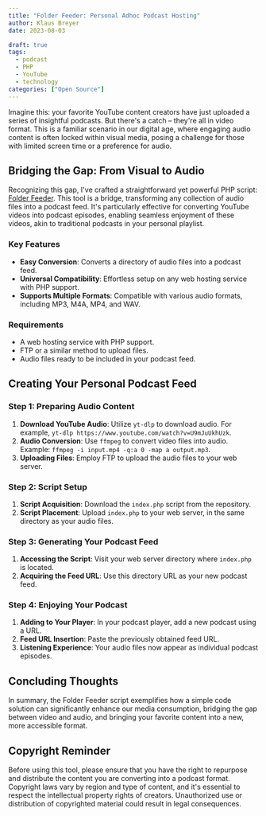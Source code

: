 ```yaml
---
title: "Folder Feeder: Personal Adhoc Podcast Hosting"
author: Klaus Breyer
date: 2023-08-03

draft: true
tags:
  - podcast
  - PHP
  - YouTube
  - technology
categories: ["Open Source"]
---
```


Imagine this: your favorite YouTube content creators have just uploaded a series of insightful podcasts. But there's a catch – they're all in video format. This is a familiar scenario in our digital age, where engaging audio content is often locked within visual media, posing a challenge for those with limited screen time or a preference for audio.

## Bridging the Gap: From Visual to Audio

Recognizing this gap, I've crafted a straightforward yet powerful PHP script: [Folder Feeder](https://github.com/klausbreyer/folder-feeder). This tool is a bridge, transforming any collection of audio files into a podcast feed. It's particularly effective for converting YouTube videos into podcast episodes, enabling seamless enjoyment of these videos, akin to traditional podcasts in your personal playlist.

### Key Features

- **Easy Conversion**: Converts a directory of audio files into a podcast feed.
- **Universal Compatibility**: Effortless setup on any web hosting service with PHP support.
- **Supports Multiple Formats**: Compatible with various audio formats, including MP3, M4A, MP4, and WAV.

### Requirements

- A web hosting service with PHP support.
- FTP or a similar method to upload files.
- Audio files ready to be included in your podcast feed.

## Creating Your Personal Podcast Feed

### Step 1: Preparing Audio Content

1. **Download YouTube Audio**: Utilize `yt-dlp` to download audio. For example, `yt-dlp https://www.youtube.com/watch?v=U9mJuUkhUzk`.
2. **Audio Conversion**: Use `ffmpeg` to convert video files into audio. Example: `ffmpeg -i input.mp4 -q:a 0 -map a output.mp3`.
3. **Uploading Files**: Employ FTP to upload the audio files to your web server.

### Step 2: Script Setup

1. **Script Acquisition**: Download the `index.php` script from the repository.
2. **Script Placement**: Upload `index.php` to your web server, in the same directory as your audio files.

### Step 3: Generating Your Podcast Feed

1. **Accessing the Script**: Visit your web server directory where `index.php` is located.
2. **Acquiring the Feed URL**: Use this directory URL as your new podcast feed.

### Step 4: Enjoying Your Podcast

1. **Adding to Your Player**: In your podcast player, add a new podcast using a URL.
2. **Feed URL Insertion**: Paste the previously obtained feed URL.
3. **Listening Experience**: Your audio files now appear as individual podcast episodes.

## Concluding Thoughts

In summary, the Folder Feeder script exemplifies how a simple code solution can significantly enhance our media consumption, bridging the gap between video and audio, and bringing your favorite content into a new, more accessible format.

## Copyright Reminder

Before using this tool, please ensure that you have the right to repurpose and distribute the content you are converting into a podcast format. Copyright laws vary by region and type of content, and it's essential to respect the intellectual property rights of creators. Unauthorized use or distribution of copyrighted material could result in legal consequences.
